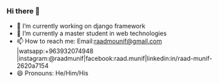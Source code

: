 ### Hi there 👋

- 🔭 I’m currently working on django framework
- 🌱 I’m currently a master student in web technologies
- 📫 How to reach me: Email:raadmounif@gmail.com |watsapp:+963932074948 |instagram:@raadmunif|facebook:raad.munif|linkedin:in/raad-munif-2620a7154  
- 😄 Pronouns: He/Him/His

